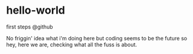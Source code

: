# hello-world
first steps @github

No friggin' idea what i'm doing here but coding seems to be the future so hey, here we are, checking what all the fuss is about.
